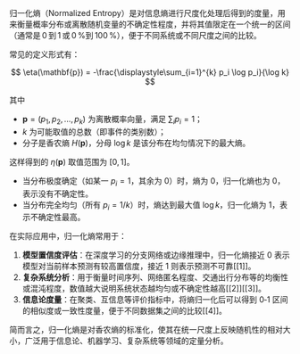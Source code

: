 归一化熵（Normalized Entropy）是对信息熵进行尺度化处理后得到的度量，用来衡量概率分布或离散随机变量的不确定性程度，并将其值限定在一个统一的区间（通常是 0 到 1 或 0 %到 100 %），便于不同系统或不同尺度之间的比较。

常见的定义形式有：

$$
\eta(\mathbf{p}) = -\frac{\displaystyle\sum_{i=1}^{k} p_i \log p_i}{\log k}
$$

其中  
- $\mathbf{p} = (p_1, p_2, \dots, p_k)$ 为离散概率向量，满足 $\sum_i p_i = 1$；  
- $k$ 为可能取值的总数（即事件的类别数）；  
- 分子是香农熵 $H(\mathbf{p})$，分母 $\log k$ 是该分布在均匀情况下的最大熵。

这样得到的 $\eta(\mathbf{p})$ 取值范围为 $[0,1]$。  
- 当分布极度确定（如某一 $p_i=1$，其余为 0）时，熵为 0，归一化熵也为 0，表示没有不确定性。  
- 当分布完全均匀（所有 $p_i = 1/k$）时，熵达到最大值 $\log k$，归一化熵为 1，表示不确定性最高。

在实际应用中，归一化熵常用于：

1. **模型置信度评估**：在深度学习的分支网络或边缘推理中，归一化熵接近 0 表示模型对当前样本预测有较高置信度，接近 1 则表示预测不可靠[[1]]。  
2. **复杂系统分析**：用于衡量时间序列、网络匿名程度、交通出行分布等的均衡性或混沌程度，数值越大说明系统状态越均匀或不确定性越高[[2]][[3]]。  
3. **信息论度量**：在聚类、互信息等评价指标中，将熵归一化后可以得到 0‑1 区间的相似度或一致性度量，便于不同数据集之间的比较[[4]]。

简而言之，归一化熵是对香农熵的标准化，使其在统一尺度上反映随机性的相对大小，广泛用于信息论、机器学习、复杂系统等领域的定量分析。